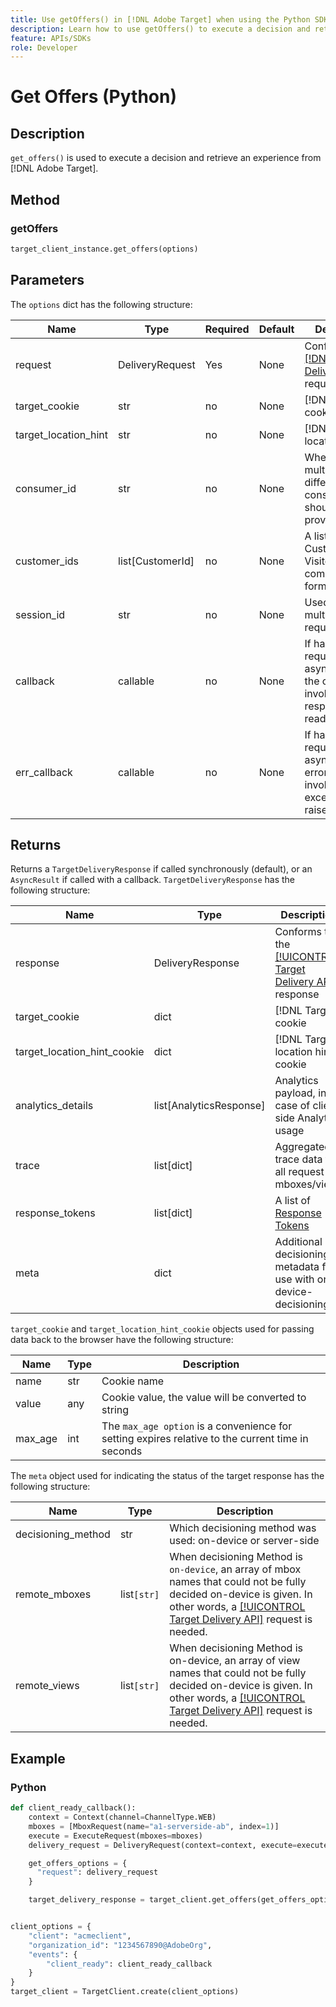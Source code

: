 ```yaml
---
title: Use getOffers() in [!DNL Adobe Target] when using the Python SDK
description: Learn how to use getOffers() to execute a decision and retrieve an experience from [!DNL Adobe Target].
feature: APIs/SDKs
role: Developer
---
```


# Get Offers (Python)

## Description

`get_offers()` is used to execute a decision and retrieve an experience from [!DNL Adobe Target].


## Method

### getOffers

```python {line-numbers="true"}
target_client_instance.get_offers(options)
```

## Parameters

The `options` dict has the following structure:

|Name|Type|Required|Default|Description|
| --- | --- | --- | --- | --- |
|request|DeliveryRequest|Yes|None|Conforms to the [[!DNL Target Delivery API]](/help/dev/implement/delivery-api/overview.md) request|
|target_cookie|str|no|None|[!DNL Target] cookie|
|target_location_hint|str|no|None|[!DNL Target] location hint|
|consumer_id|str|no|None|When stitching multiple calls, different consumer IDs should be provided|
|customer_ids|list[CustomerId]|no|None|A list of Customer Ids in VisitorId-compatible format|
|session_id|str|no|None|Used for linking multiple requests|
|callback|callable|no|None|If handling request asynchronously, the callback is invoked when response is ready|
|err_callback|callable|no|None|If handling request asynchronously, error callback is invoked when exception is raised|

## Returns

Returns a `TargetDeliveryResponse` if called synchronously (default), or an `AsyncResult` if called with a callback. `TargetDeliveryResponse` has the following structure:

|Name|Type|Description|
| --- | --- | --- |
|response|DeliveryResponse|Conforms to the [[!UICONTROL Target Delivery API]](/help/dev/implement/delivery-api/overview.md) response|
|target_cookie|dict|[!DNL Target] cookie|
|target_location_hint_cookie|dict|[!DNL Target] location hint cookie|
|analytics_details|list[AnalyticsResponse]|Analytics payload, in case of client side Analytics usage|
|trace|list[dict]|Aggregated trace data for all request mboxes/views|
|response_tokens|list[dict]|A list of ​[Response Tokens](https://experienceleague.adobe.com/docs/target/using/administer/response-tokens.html)|
|meta|dict|Additional decisioning metadata for use with on-device-decisioning|

`target_cookie` and `target_location_hint_cookie` objects used for passing data back to the browser have the following structure:

|Name|Type|Description|
| --- | --- | --- |
|name|str|Cookie name|
|value|any|Cookie value, the value will be converted to string|
|max_age|int|The `max_age option` is a convenience for setting expires relative to the current time in seconds|

The `meta` object used for indicating the status of the target response has the following structure:

|Name|Type|Description|
| --- | --- | --- |
|decisioning_method|str|Which decisioning method was used: on-device or server-side|
|remote_mboxes|list`[str]`|When decisioning Method is `on-device`, an array of mbox names that could not be fully decided on-device is given. In other words, a [[!UICONTROL Target Delivery API]](/help/dev/implement/delivery-api/overview.md) request is needed.|
|remote_views|list`[str]`|When decisioning Method is on-device, an array of view names that could not be fully decided on-device is given. In other words, a [[!UICONTROL Target Delivery API]](/help/dev/implement/delivery-api/overview.md) request is needed.|

## Example

### Python

```python {line-numbers="true"}
def client_ready_callback():
    context = Context(channel=ChannelType.WEB)
    mboxes = [MboxRequest(name="a1-serverside-ab", index=1)]
    execute = ExecuteRequest(mboxes=mboxes)
    delivery_request = DeliveryRequest(context=context, execute=execute)

    get_offers_options = {
      "request": delivery_request
    }

    target_delivery_response = target_client.get_offers(get_offers_options)


client_options = {
    "client": "acmeclient",
    "organization_id": "1234567890@AdobeOrg",
    "events": {
        "client_ready": client_ready_callback
    }
}
target_client = TargetClient.create(client_options)
```